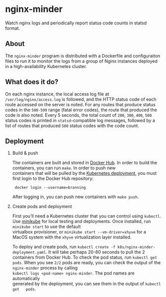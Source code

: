 # nginx-minder
Watch nginx logs and periodically report status code counts in statsd format.

## About

The `nginx-minder` program is distributed with a Dockerfile and configuraiton
files to run it to monitor the logs from a group of Nginx instances deployed in
a high-availability Kubernetes cluster.

## What does it do?

On each nginx instance, the local access log file at `/var/log/nginx/access.log`
is followed, and the HTTP status code of each route accessed on the server is
noted. For any routes that produce status codes in the `500-599` range
(fatal error codes), the route that produced the code is also noted. Every 5
seconds, the total count of `200`, `300`, `400`, `500` status codes is printed
in `statsd`-compatible log messages, followed by a list of routes that produced
`500` status codes with the code count.

## Deployment

1. Build & push                                                                      
                                                                                     
    The containers are built and stored in [Docker Hub](http://hub.docker.com/branning/nginx-minder).
    In order to build the containers, you can run `make`. In order to push new       
    containers that will be pulled by the [Kubernetes deployment](k8s/nginx-minder-deployment.yaml),
    you must first login to the Docker Hub repository:                               
                                                                                     
        docker login --username=branning                                             
                                                                                     
    After logging in, you can push new containers with `make push`.                  
                                                                                     
2. Create pods and deployment                                                        
                                                                                     
    First you'll need a Kubernetes cluster that you can control using `kubectl`. 
    Use [minikube](https://github.com/kubernetes/minikube) for local testing and 
    deployments. Once installed, run `minikube start` to use the default             
    virtualbox provisioner, or  `minikube start --vm-driver=xhyve` for a             
    MacOS system with the `xhyve` virtualization layer installed.                    
                                                                                     
    To deploy and create pods, run `kubectl create -f k8s/nginx-minder-deployment.yaml`.
    It will take perhaps 20-60 seconds to pull the 2 containers from Docker Hub. 
    To check the pod status, run `kubectl get pods`. When you see `2/2` pods are 
    ready, you can check the output of the `nginx-minder` process by calling         
    `kubectl logs <pod-name> nginx-minder`. The pod names are automatically          
    generated by the deployment, you can see them in the output of `kubectl get  
    pods`.       
